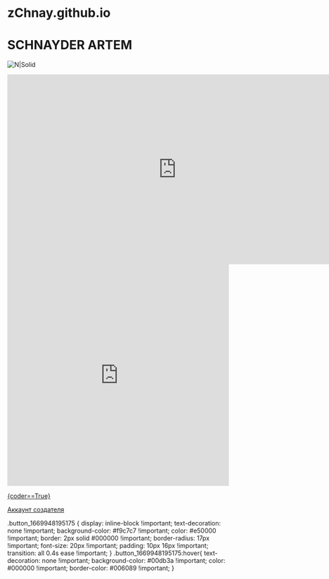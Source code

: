 # zChnay.github.io
# SCHNAYDER ARTEM 
![N|Solid](https://encrypted-tbn0.gstatic.com/images?q=tbn:ANd9GcS9xYyNi2paBBBDQtbowf_3FQZqZURfEKegengi-MHzAt452Gc3ajq9mfpM8DzT-_UPcOA&usqp=CAU)




<iframe width="768" height="432" src="https://miro.com/app/live-embed/uXjVPCEE9k8=/?moveToViewport=-546,-614,1752,1187&embedId=233720721886" frameborder="0" scrolling="no" allowfullscreen></iframe>


<div style="width: 100%;"><div style="position: relative; padding-bottom: 100.00%; padding-top: 0; height: 0;"><iframe title="Interactive image" frameborder="0" width="1200" height="1200" style="position: absolute; top: 0; left: 0; width: 100%; height: 100%;" src="https://view.genial.ly/6376ee6fd08e4e0018fe7af1" type="text/html" allowscriptaccess="always" allowfullscreen="true" scrolling="yes" allownetworking="all"></iframe> </div> </div>


<a class="iksweb" href="https://github.com/zChnay" target="_blank"  title="{coder==True}">{coder==True}</a>
 
<a href="https://github.com/zChnay" class="button_1669948195175" target="_blank">
  Аккаунт создателя 
</a> 

.button_1669948195175 {
    display: inline-block !important;
    text-decoration: none !important;
    background-color: #f9c7c7 !important;
    color: #e50000 !important;
    border: 2px solid #000000 !important;
    border-radius: 17px !important;
    font-size: 20px !important;
    padding: 10px 16px !important; 
    transition: all 0.4s ease !important;
}
.button_1669948195175:hover{
    text-decoration: none !important; 
    background-color: #00db3a !important;
    color: #000000 !important;
    border-color: #006089 !important;
}

